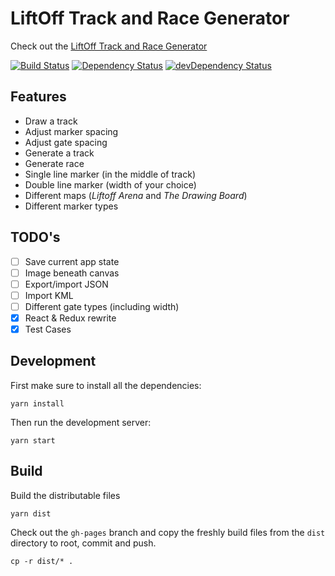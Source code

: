 # LiftOff Track and Race Generator
Check out the [LiftOff Track and Race Generator](https://stylesuxx.github.io/LiftOff-Track-and-Race-Generator/)

[![Build Status](https://travis-ci.org/stylesuxx/LiftOff-Track-and-Race-Generator.svg?branch=master)](https://travis-ci.org/stylesuxx/LiftOff-Track-and-Race-Generator) [![Dependency Status](https://david-dm.org/stylesuxx/LiftOff-Track-and-Race-Generator.svg)](https://david-dm.org/stylesuxx/LiftOff-Track-and-Race-Generator) [![devDependency Status](https://david-dm.org/stylesuxx/LiftOff-Track-and-Race-Generator/dev-status.svg)](https://david-dm.org/stylesuxx/LiftOff-Track-and-Race-Generator?type=dev)

## Features
* Draw a track
* Adjust marker spacing
* Adjust gate spacing
* Generate a track
* Generate race
* Single line marker (in the middle of track)
* Double line marker (width of your choice)
* Different maps (*Liftoff Arena* and *The Drawing Board*)
* Different marker types

## TODO's
* [ ] Save current app state
* [ ] Image beneath canvas
* [ ] Export/import JSON
* [ ] Import KML
* [ ] Different gate types (including width)
* [x] React & Redux rewrite
* [x] Test Cases

## Development
First make sure to install all the dependencies:

    yarn install

Then run the development server:

    yarn start

## Build
Build the distributable files

    yarn dist

Check out the `gh-pages` branch and copy the freshly build files from the `dist` directory to root, commit and push.

    cp -r dist/* .
